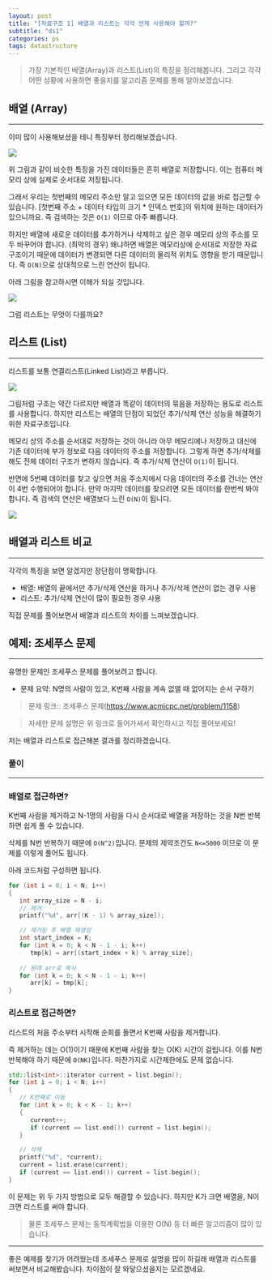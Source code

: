 ```yaml
---
layout: post
title: "[자료구조 1] 배열과 리스트는 각각 언제 사용해야 할까?"
subtitle: "ds1"
categories: ps
tags: datastructure
---
```


> 가장 기본적인 배열(Array)과 리스트(List)의 특징을 정리해봅니다. 그리고 각각 어떤 상황에 사용하면 좋을지를 알고리즘 문제를 통해 알아보겠습니다.

## 배열 (Array)
---

이미 많이 사용해보셨을 테니 특징부터 정리해보겠습니다.

![](https://laboputer.github.io/assets/img/algorithm/ds/02_array.PNG)


위 그림과 같이 비슷한 특징을 가진 데이터들은 흔히 배열로 저장합니다. 이는 컴퓨터 메모리 상에 실제로 순서대로 저장됩니다.

그래서 우리는 첫번째의 메모리 주소만 알고 있으면 모든 데이터의 값을 바로 접근할 수 있습니다. [첫번째 주소 + 데이터 타입의 크기 * 인덱스 번호]의 위치에 원하는 데이터가 있으니까요.
즉 검색하는 것은 `O(1)` 이므로 아주 빠릅니다.

하지만 배열에 새로운 데이터를 추가하거나 삭제하고 싶은 경우 메모리 상의 주소를 모두 바꾸어야 합니다. (최악의 경우)
왜냐하면 배열은 메모리상에 순서대로 저장한 자료구조이기 때문에 데이터가 변경되면 다른 데이터의 물리적 위치도 영향을 받기 때문입니다.
즉 `O(N)`으로 상대적으로 느린 연산이 됩니다.

아래 그림을 참고하시면 이해가 되실 것입니다.

![](https://laboputer.github.io/assets/img/algorithm/ds/02_array2.PNG)

그럼 리스트는 무엇이 다를까요?

## 리스트 (List)
---

리스트를 보통 연결리스트(Linked List)라고 부릅니다.

![](https://laboputer.github.io/assets/img/algorithm/ds/02_list.PNG)

그림처럼 구조는 약간 다르지만 배열과 똑같이 데이터의 묶음을 저장하는 용도로 리스트를 사용합니다. 하지만 리스트는 배열의 단점이 되었던 추가/삭제 연산 성능을 해결하기 위한 자료구조입니다.

메모리 상의 주소를 순서대로 저장하는 것이 아니라 아무 메모리에나 저장하고 대신에 기존 데이터에 부가 정보로 다음 데이터의 주소를 저장합니다. 그렇게 하면
추가/삭제를 해도 전체 데이터 구조가 변하지 않습니다. 즉 추가/삭제 연산이 `O(1)`이 됩니다.

반면에 5번째 데이터를 찾고 싶으면 처음 주소지에서 다음 데이터의 주소를 건너는 연산이 4번 수행되어야 합니다. 만약 마지막 데이터를 찾으려면 모든 데이터를 한번씩 봐야 합니다.
즉 검색의 연산은 배열보다 느린 `O(N)`이 됩니다.

![](https://laboputer.github.io/assets/img/algorithm/ds/02_list2.PNG)

## 배열과 리스트 비교
---

각각의 특징을 보면 알겠지만 장단점이 명확합니다.

- 배열: 배열의 끝에서만 추가/삭제 연산을 하거나 추가/삭제 연산이 없는 경우 사용
- 리스트: 추가/삭제 연산이 많이 필요한 경우 사용

직접 문제를 풀어보면서 배열과 리스트의 차이를 느껴보겠습니다.

## 예제: 조세푸스 문제
---

유명한 문제인 조세푸스 문제를 풀어보려고 합니다.

- 문제 요약: N명의 사람이 있고, K번째 사람을 계속 없앨 때 없어지는 순서 구하기

> 문제 링크:: 조세푸스 문제(https://www.acmicpc.net/problem/1158)

> 자세한 문제 설명은 위 링크로 들어가셔서 확인하시고 직접 풀어보세요!

저는 배열과 리스트로 접근해본 결과를 정리하겠습니다.

### 풀이
---

### 배열로 접근하면?
K번째 사람을 제거하고 N-1명의 사람을 다시 순서대로 배열을 저장하는 것을 N번 반복하면 쉽게 풀 수 있습니다.

삭제를 N번 반복하기 때문에 `O(N^2)`입니다. 문제의 제약조건도 `N<=5000` 이므로 이 문제를 이렇게 풀어도 됩니다.

아래 코드처럼 구성하면 됩니다.

```cpp
for (int i = 0; i < N; i++)
{
   int array_size = N - i;
   // 제거
   printf("%d", arr[(K - 1) % array_size]);

   // 제거된 후 배열 재생성
   int start_index = K;
   for (int k = 0; k < N - 1 - i; k++)
      tmp[k] = arr[(start_index + k) % array_size];
   
   // 원래 arr로 복사
   for (int k = 0; k < N - 1 - i; k++)
      arr[k] = tmp[k];
}
```

### 리스트로 접근하면?
리스트의 처음 주소부터 시작해 순회를 돌면서 K번째 사람을 제거합니다.

즉 제거하는 데는 O(1)이기 때문에 K번째 사람을 찾는 O(K) 시간이 걸립니다.
이를 N번 반복해야 하기 때문에 `O(NK)`입니다. 마찬가지로 시간제한에도 문제 없습니다.

```cpp
std::list<int>::iterator current = list.begin();
for (int i = 0; i < N; i++)
{
   // K번째로 이동
   for (int k = 0; k < K - 1; k++)
   {
      current++;
      if (current == list.end()) current = list.begin();
   }

   // 삭제
   printf("%d", *current);
   current = list.erase(current);
   if (current == list.end()) current = list.begin();
}
```

이 문제는 위 두 가지 방법으로 모두 해결할 수 있습니다. 하지만 K가 크면 배열을, N이 크면 리스트를 써야 합니다.

> 물론 조세푸스 문제는 동적계획법을 이용한 O(N) 등 더 빠른 알고리즘이 많이 있습니다.

---
좋은 예제를 찾기가 어려웠는데 조세푸스 문제로 설명을 많이 하길래 배열과 리스트를 써보면서 비교해봤습니다. 차이점이 잘 와닿으셨을지는 모르겠네요.